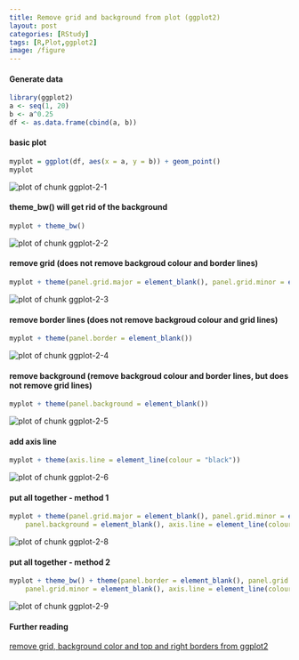 ```yaml
---
title: Remove grid and background from plot (ggplot2)
layout: post
categories: [RStudy]
tags: [R,Plot,ggplot2]
image: /figure
---
```


#### Generate data


```r
library(ggplot2)
a <- seq(1, 20)
b <- a^0.25
df <- as.data.frame(cbind(a, b))
```


#### basic plot


```r
myplot = ggplot(df, aes(x = a, y = b)) + geom_point()
myplot
```

![plot of chunk ggplot-2-1](/figure/ggplot-2-1.png) 


#### theme_bw() will get rid of the background


```r
myplot + theme_bw()
```

![plot of chunk ggplot-2-2](/figure/ggplot-2-2.png) 


#### remove grid (does not remove backgroud colour and border lines)


```r
myplot + theme(panel.grid.major = element_blank(), panel.grid.minor = element_blank())
```

![plot of chunk ggplot-2-3](/figure/ggplot-2-3.png) 


#### remove border lines (does not remove backgroud colour and grid lines)


```r
myplot + theme(panel.border = element_blank())
```

![plot of chunk ggplot-2-4](/figure/ggplot-2-4.png) 


#### remove background (remove backgroud colour and border lines, but does not remove grid lines)


```r
myplot + theme(panel.background = element_blank())
```

![plot of chunk ggplot-2-5](/figure/ggplot-2-5.png) 


#### add axis line


```r
myplot + theme(axis.line = element_line(colour = "black"))
```

![plot of chunk ggplot-2-6](/figure/ggplot-2-6.png) 


#### put all together - method 1 


```r
myplot + theme(panel.grid.major = element_blank(), panel.grid.minor = element_blank(), 
    panel.background = element_blank(), axis.line = element_line(colour = "black"))
```

![plot of chunk ggplot-2-8](/figure/ggplot-2-7.png) 


#### put all together - method 2


```r
myplot + theme_bw() + theme(panel.border = element_blank(), panel.grid.major = element_blank(), 
    panel.grid.minor = element_blank(), axis.line = element_line(colour = "black"))
```

![plot of chunk ggplot-2-9](/figure/ggplot-2-8.png) 



#### Further reading

[remove grid, background color and top and right borders from ggplot2](http://stackoverflow.com/questions/10861773/remove-grid-background-color-and-top-and-right-borders-from-ggplot2)

